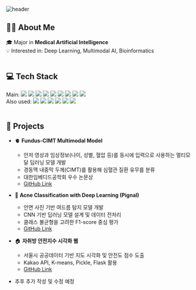 
	

![header](https://capsule-render.vercel.app/api?type=waving&color=auto&text=Jeonghyun's%20github&textBg=false&animation=fadeIn&fontColor=ffffff&height=200&fontAlignY=40&fontSize=40)


## 👩‍💻 About Me
🎓 Major in **Medical Artificial Intelligence** <br>
💡 Interested in: Deep Learning, Multimodal AI, Bioinformatics
<br><br>
## 💻 Tech Stack
Main:
<img src="https://img.shields.io/badge/Python-3776AB?style=flat&logo=Python&logoColor=white"/>  <img src="https://img.shields.io/badge/C++-A8B9CC?style=flat&logo=Cplusplus&logoColor=white"/>  <img src="https://img.shields.io/badge/R-276DC3?style=flat&logo=R&logoColor=white"/>  <img src="https://img.shields.io/badge/PyTorch-EE4C2C?style=flat&logo=PyTorch&logoColor=white"/>  <img src="https://img.shields.io/badge/OpenCV-5C3EE8?style=flat&logo=OpenCV&logoColor=white"/>  <img src="https://img.shields.io/badge/Pandas-150458?style=flat&logo=Pandas&logoColor=white"/>  <img src="https://img.shields.io/badge/Scikitlearn-F7931E?style=flat&logo=scikitlearn&logoColor=white"/>  <img src="https://img.shields.io/badge/TensorFlow-FF6F00?style=flat&logo=TensorFlow&logoColor=white"/>  <img src="https://img.shields.io/badge/YOLO-111F68?style=flat&logo=YOLO&logoColor=white"/> 
<br>
Also used:
<img src="https://img.shields.io/badge/CSS-663399?style=flat&logo=CSS&logoColor=white"/>  <img src="https://img.shields.io/badge/JavaScript-F7DF1E?style=flat&logo=JavaScript&logoColor=white"/>  <img src="https://img.shields.io/badge/SQLite-003B57?style=flat&logo=SQLite&logoColor=white"/>  <img src="https://img.shields.io/badge/MySQL-4479A1?style=flat&logo=MySQL&logoColor=white"/> <img src="https://img.shields.io/badge/Flask-3BABC3?style=flat&logo=Flask&logoColor=white"/> <img src="https://img.shields.io/badge/MediaPipe-0097A7?style=flat&logo=Mediapipe&logoColor=white"/> 
<br><br>
## 🚀 Projects

- 🫀 **Fundus-CIMT Multimodal Model**
    - 안저 영상과 임상정보(나이, 성별, 혈압 등)를 동시에 입력으로 사용하는 멀티모달 딥러닝 모델 개발
    - 경동맥 내중막 두께(CIMT)를 활용해 심혈관 질환 유무를 분류
    - 대한임베디드공학회 우수 논문상
    - [GitHub Link](https://github.com/hhjhhjh/multimodal-cvd-classification)
  
- 🧴 **Acne Classification with Deep Learning (Pignal)**
    - 안면 사진 기반 여드름 탐지 모델 개발
    - CNN 기반 딥러닝 모델 설계 및 데이터 전처리
    - 클래스 불균형을 고려한 F1-score 중심 평가
    - [GitHub Link](https://github.com/hhjhhjh/NIS-co-create/acne-CV)

- 🏠 **자취방 안전지수 시각화 웹**
    - 서울시 공공데이터 기반 지도 시각화 및 안전도 점수 도출
    - Kakao API, K-means, Pickle, Flask 활용
    - [GitHub Link](https://github.com/hhjhhjh/Tave-14-Aespo/safe-house)

- 추후 추가 작성 및 수정 예정
<br><br>

  




